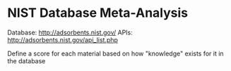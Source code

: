 # NIST Database Meta-Analysis

Database: http://adsorbents.nist.gov/
APIs: http://adsorbents.nist.gov/api_list.php

Define a score for each material based on how "knowledge" exists for it in the database
